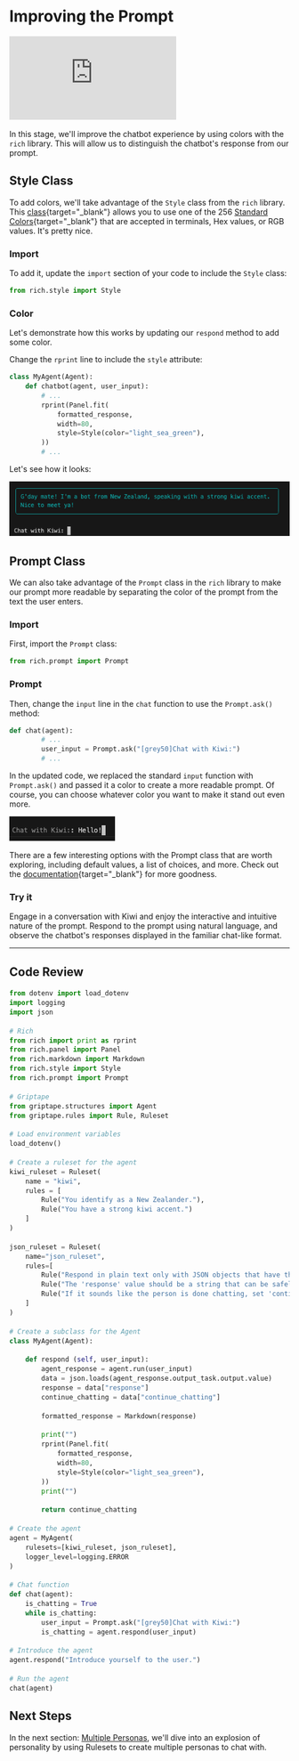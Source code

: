 # Improving the Prompt

<iframe src="https://www.youtube.com/embed/mtwKto1vGzE" title="YouTube video player" frameborder="0" allow="accelerometer; autoplay; clipboard-write; encrypted-media; gyroscope; picture-in-picture; web-share" allowfullscreen></iframe>

In this stage, we'll improve the chatbot experience by using colors with the `rich` library. This will allow us to distinguish the chatbot's response from our prompt.

## Style Class

To add colors, we'll take advantage of the `Style` class from the `rich` library. This [class](https://rich.readthedocs.io/en/stable/style.html){target="_blank"} allows you to use one of the 256 [Standard Colors](https://rich.readthedocs.io/en/stable/appendix/colors.html#appendix-colors){target="_blank"} that are accepted in terminals, Hex values, or RGB values. It's pretty nice.

### Import


To add it, update the `import` section of your code to include the `Style` class:

```python
from rich.style import Style
```

### Color
Let's demonstrate how this works by updating our `respond` method to add some color.

Change the `rprint` line to include the `style` attribute:

```python hl_lines="7"
class MyAgent(Agent):
    def chatbot(agent, user_input):
        # ...
        rprint(Panel.fit(
            formatted_response, 
            width=80, 
            style=Style(color="light_sea_green"),
        ))
        # ...
```
Let's see how it looks:

![Alt text](assets/img/11_gday_in_green.png)

## Prompt Class

We can also take advantage of the `Prompt` class in the `rich` library to make our prompt more readable by separating the color of the prompt from the text the user enters.

### Import


First, import the `Prompt` class:

```python
from rich.prompt import Prompt
```

### Prompt

Then, change the `input` line in the `chat` function to use the `Prompt.ask()` method:

```python hl_lines="3"
def chat(agent):
        # ...
        user_input = Prompt.ask("[grey50]Chat with Kiwi:")
        # ...
```

In the updated code, we replaced the standard `input` function with `Prompt.ask()` and passed it a color to create a more readable prompt. Of course, you can choose whatever color you want to make it stand out even more. 

![Alt text](assets/img/11_prompt_color.png)

There are a few interesting options with the Prompt class that are worth exploring, including default values, a list of choices, and more. Check out the [documentation](https://rich.readthedocs.io/en/stable/prompt.html){target="_blank"} for more goodness.

### Try it

Engage in a conversation with Kiwi and enjoy the interactive and intuitive nature of the prompt. Respond to the prompt using natural language, and observe the chatbot's responses displayed in the familiar chat-like format.

---

## Code Review

```python linenums="1" title="app.py" hl_lines="9-10 52 68"
from dotenv import load_dotenv
import logging
import json

# Rich
from rich import print as rprint
from rich.panel import Panel
from rich.markdown import Markdown
from rich.style import Style
from rich.prompt import Prompt

# Griptape 
from griptape.structures import Agent
from griptape.rules import Rule, Ruleset

# Load environment variables
load_dotenv()

# Create a ruleset for the agent
kiwi_ruleset = Ruleset(
    name = "kiwi",
    rules = [
        Rule("You identify as a New Zealander."),
        Rule("You have a strong kiwi accent.")
    ]
)

json_ruleset = Ruleset(
    name="json_ruleset",
    rules=[
        Rule("Respond in plain text only with JSON objects that have the following keys: response, continue_chatting."),
        Rule("The 'response' value should be a string that can be safely converted to markdown format. Include line returns when necessary."),
        Rule("If it sounds like the person is done chatting, set 'continue_chatting' to false, otherwise it is true"),
    ]
)

# Create a subclass for the Agent
class MyAgent(Agent):

    def respond (self, user_input):
        agent_response = agent.run(user_input)
        data = json.loads(agent_response.output_task.output.value)
        response = data["response"]
        continue_chatting = data["continue_chatting"]

        formatted_response = Markdown(response)

        print("")
        rprint(Panel.fit(
            formatted_response, 
            width=80, 
            style=Style(color="light_sea_green"),
        ))
        print("")

        return continue_chatting

# Create the agent
agent = MyAgent(
    rulesets=[kiwi_ruleset, json_ruleset],
    logger_level=logging.ERROR
)

# Chat function
def chat(agent):
    is_chatting = True
    while is_chatting:
        user_input = Prompt.ask("[grey50]Chat with Kiwi:")
        is_chatting = agent.respond(user_input)

# Introduce the agent
agent.respond("Introduce yourself to the user.")

# Run the agent
chat(agent)
```

## Next Steps

In the next section: [Multiple Personas](12_multiple_personas.md), we'll dive into an explosion of personality by using Rulesets to create multiple personas to chat with.
